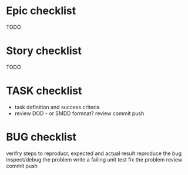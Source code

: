 # Epic checklist
TODO

# Story checklist
TODO

# TASK checklist
- task definition and success criteria
- review DOD  - or SMDD formnat?
review 
commit
push

# BUG checklist
verifry steps to reproducr, expected and actual result
reproduce the bug
inspect/debug the problem
write a failing unit test
fix the problem
review 
commit
push


